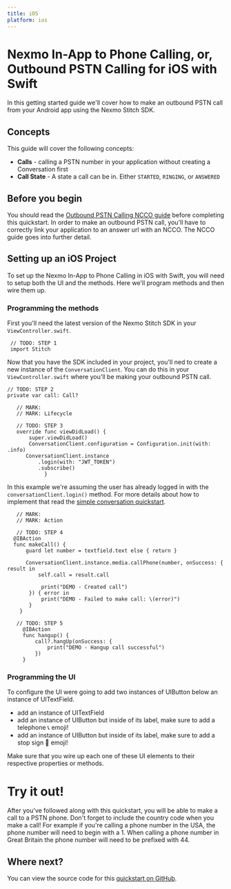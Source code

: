 ```yaml
---
title: iOS
platform: ios
---
```


# Nexmo In-App to Phone Calling, or, Outbound PSTN Calling for iOS with Swift
 
In this getting started guide we'll cover how to make an outbound PSTN call from your Android app using the Nexmo Stitch SDK.

## Concepts

This guide will cover the following concepts:
 
 - **Calls** - calling a PSTN number in your application without creating a Conversation first
 - **Call State** - A state a call can be in. Either `STARTED`, `RINGING`, or `ANSWERED`

## Before you begin

You should read the [Outbound PSTN Calling NCCO guide](/stitch/in-app-voice/ncco-guide) before completing this quickstart. In order to make an outbound PSTN call, you'll have to correctly link your application to an answer url with an NCCO. The NCCO guide goes into further detail.

## Setting up an iOS Project

To set up the Nexmo In-App to Phone Calling in iOS with Swift, you will need to setup both the UI and the methods. Here we'll program methods and then wire them up. 

### Programming the methods

First you'll need the latest version of the Nexmo Stitch SDK in your `ViewController.swift`.

```
 // TODO: STEP 1
 import Stitch
```

Now that you have the SDK included in your project, you'll ned to create a new instance of the `ConversationClient`. You can do this in your `ViewController.swift` where you'll be making your outbound PSTN call. 

 ```
 // TODO: STEP 2
 private var call: Call?
 ```
 
 ```
    // MARK:
    // MARK: Lifecycle
    
    // TODO: STEP 3
    override func viewDidLoad() {
        super.viewDidLoad()
        ConversationClient.configuration = Configuration.init(with: .info)
       ConversationClient.instance
           .login(with: "JWT_TOKEN")
           .subscribe()
             }
 ```
 
In this example we're assuming the user has already logged in with the `conversationClient.login()` method. For more details about how to implement that read the [simple conversation quickstart](/stitch/in-app-messaging/guides/1-simple-conversation/swift).
 
 ```   
    // MARK:
    // MARK: Action
        
    // TODO: STEP 4
   @IBAction
   func makeCall() {
       guard let number = textfield.text else { return }
        
       ConversationClient.instance.media.callPhone(number, onSuccess: { result in
           self.call = result.call
            
            print("DEMO - Created call")
        }) { error in
            print("DEMO - Failed to make call: \(error)")
        }
     }  
 ``` 


```
   // TODO: STEP 5
     @IBAction
     func hangup() {
         call?.hangUp(onSuccess: {
             print("DEMO - Hangup call successful")
         })
     }
```

### Programming the UI

To configure the UI were going to add two instances of UIButton below an instance of UITextField.

- add an instance of UITextField 
- add an instance of UIButton but inside of its label, make sure to add a telephone 📞 emoji! 
- add an instance of UIButton but inside of its label, make sure to add a stop sign 🛑 emoji! 

Make sure that you wire up each one of these UI elements to their respective properties or methods. 

# Try it out! 

After you've followed along with this quickstart, you will be able to make a call to a PSTN phone. Don't forget to include the country code when you make a call! For example if you're calling a phone number in the USA, the phone number will need to begin with a 1. When calling a phone number in Great Britain the phone number will need to be prefixed with 44.

## Where next?
 
You can view the source code for this [quickstart on GitHub](https://github.com/Nexmo/stitch-ios-quickstart/examples/call-convenenience).
